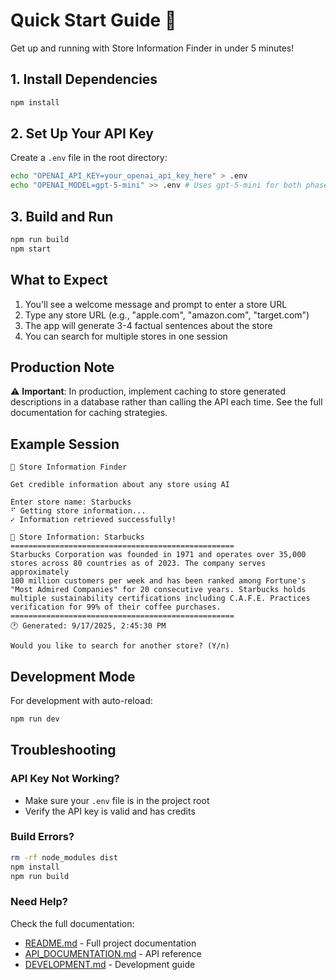 # Quick Start Guide 🚀

Get up and running with Store Information Finder in under 5 minutes!

## 1. Install Dependencies

```bash
npm install
```

## 2. Set Up Your API Key

Create a `.env` file in the root directory:

```bash
echo "OPENAI_API_KEY=your_openai_api_key_here" > .env
echo "OPENAI_MODEL=gpt-5-mini" >> .env # Uses gpt-5-mini for both phases
```

## 3. Build and Run

```bash
npm run build
npm start
```

## What to Expect

1. You'll see a welcome message and prompt to enter a store URL
2. Type any store URL (e.g., "apple.com", "amazon.com", "target.com")
3. The app will generate 3-4 factual sentences about the store
4. You can search for multiple stores in one session

## Production Note

⚠️ **Important**: In production, implement caching to store generated descriptions in a database rather than calling the API each time. See the full documentation for caching strategies.

## Example Session

```
🏪 Store Information Finder

Get credible information about any store using AI

Enter store name: Starbucks
⠋ Getting store information...
✓ Information retrieved successfully!

📍 Store Information: Starbucks
==================================================
Starbucks Corporation was founded in 1971 and operates over 35,000 
stores across 80 countries as of 2023. The company serves approximately 
100 million customers per week and has been ranked among Fortune's 
"Most Admired Companies" for 20 consecutive years. Starbucks holds 
multiple sustainability certifications including C.A.F.E. Practices 
verification for 99% of their coffee purchases.
==================================================
🕐 Generated: 9/17/2025, 2:45:30 PM

Would you like to search for another store? (Y/n)
```

## Development Mode

For development with auto-reload:

```bash
npm run dev
```

## Troubleshooting

### API Key Not Working?
- Make sure your `.env` file is in the project root
- Verify the API key is valid and has credits

### Build Errors?
```bash
rm -rf node_modules dist
npm install
npm run build
```

### Need Help?
Check the full documentation:
- [README.md](./README.md) - Full project documentation
- [API_DOCUMENTATION.md](./API_DOCUMENTATION.md) - API reference
- [DEVELOPMENT.md](./DEVELOPMENT.md) - Development guide
